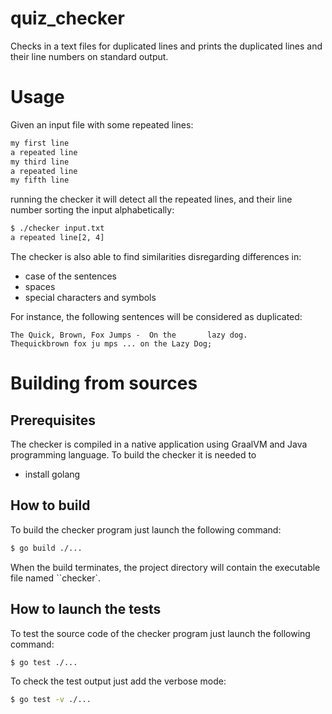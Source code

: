 # quiz_checker
Checks in a text files for duplicated lines and prints the duplicated lines and their line numbers on standard output.

# Usage
Given an input file with some repeated lines:
```bash
my first line
a repeated line
my third line
a repeated line
my fifth line
```
running the checker it will detect all the repeated lines, and their line number sorting the input alphabetically:
```bash
$ ./checker input.txt
a repeated line[2, 4]
```

The checker is also able to find similarities disregarding differences in:
- case of the sentences
- spaces
- special characters and symbols

For instance, the following sentences will be considered as duplicated:

```
The Quick, Brown, Fox Jumps -  On the       lazy dog.
Thequickbrown fox ju mps ... on the Lazy Dog;
```

# Building from sources

## Prerequisites
The checker is compiled in a native application using GraalVM and Java programming language. 
To build the checker it is needed to 
- install golang 

## How to build
To build the checker program just launch the following command:
```bash 
$ go build ./...
```

When the build terminates, the project directory will contain the executable file named ``checker`.

## How to launch the tests
To test the source code of the checker program just launch the following command:
```bash 
$ go test ./...
```

To check the test output just add the verbose mode:
```bash 
$ go test -v ./...
```


